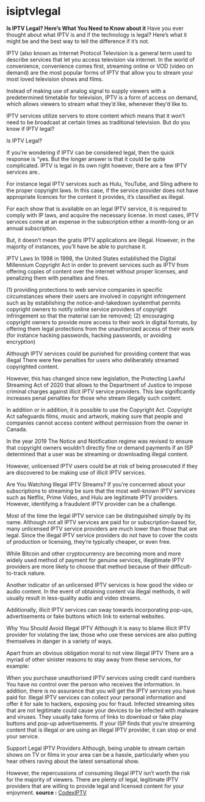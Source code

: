 # isiptvlegal
<b>Is IPTV Legal? Here’s What You Need to Know about it</b>
</b>
Have you ever thought about what IPTV is and if the technology is legal? Here’s what it might be and the best way to tell the difference if it’s not.

 

IPTV (also known as Internet Protocol Television is a general term used to describe services that let you access television via internet. In the world of convenience, convenience comes first, streaming online or VOD (video on demand) are the most popular forms of IPTV that allow you to stream your most loved television shows and films.

Instead of making use of analog signal to supply viewers with a predetermined timetable for television, IPTV is a form of access on demand, which allows viewers to stream what they’d like, whenever they’d like to.

IPTV services utilize servers to store content which means that it won’t need to be broadcast at certain times as traditional television. But do you know if IPTV legal?

Is IPTV Legal?
 

If you’re wondering if IPTV can be considered legal, then the quick response is “yes. But the longer answer is that it could be quite complicated. IPTV is legal in its own right however, there are a few IPTV services are..

For instance legal IPTV services such as Hulu, YouTube, and Sling adhere to the proper copyright laws. In this case, if the service provider does not have appropriate licences for the content it provides, it’s classified as illegal.

For each show that is available on an legal IPTV service, it is required to comply with IP laws, and acquire the necessary license. In most cases, IPTV services come at an expense in the subscription either a month-long or an annual subscription.

But, it doesn’t mean the gratis IPTV applications are illegal. However, in the majority of instances, you’ll have be able to purchase it.

 

IPTV Laws
In 1998 in 1998, the United States established the Digital Millennium Copyright Act in order to prevent services such as IPTV from offering copies of content over the internet without proper licenses, and penalizing them with penalties and fines.

(1) providing protections to web service companies in specific circumstances where their users are involved in copyright infringement such as by establishing the notice-and-takedown systemthat permits copyright owners to notify online service providers of copyright infringement so that the material can be removed; (2) encouraging copyright owners to provide more access to their work in digital formats, by offering them legal protections from the unauthorized access of their work (for instance hacking passwords, hacking passwords, or avoiding encryption)

Although IPTV services could be punished for providing content that was illegal There were few penalties for users who deliberately streamed copyrighted content.

However, this has changed since new legislation, the Protecting Lawful Streaming Act of 2020 that allows to the Department of Justice to impose criminal charges against illicit IPTV service providers. This law significantly increases penal penalties for those who stream illegally such content.

In addition or in addition, it is possible to use the Copyright Act. Copyright Act safeguards films, music and artwork, making sure that people and companies cannot access content without permission from the owner in Canada.

In the year 2019 The Notice and Notification regime was revised to ensure that copyright owners wouldn’t directly fine or demand payments if an ISP determined that a user was be streaming or downloading illegal content.

However, unlicensed IPTV users could be at risk of being prosecuted if they are discovered to be making use of illicit IPTV services.

 

Are You Watching Illegal IPTV Streams?
If you’re concerned about your subscriptions to streaming be sure that the most well-known IPTV services such as Netflix, Prime Video, and Hulu are legitimate IPTV providers. However, identifying a fraudulent IPTV provider can be a challenge.

Most of the time the legal IPTV service can be distinguished simply by its name. Although not all IPTV services are paid for or subscription-based for, many unlicensed IPTV service providers are much lower than those that are legal. Since the illegal IPTV service providers do not have to cover the costs of production or licensing, they’re typically cheaper, or even free.

While Bitcoin and other cryptocurrency are becoming more and more widely used method of payment for genuine services, illegitimate IPTV providers are more likely to choose that method because of their difficult-to-track nature.

Another indicator of an unlicensed IPTV services is how good the video or audio content. In the event of obtaining content via illegal methods, it will usually result in less-quality audio and video streams.

Additionally, illicit IPTV services can sway towards incorporating pop-ups, advertisements or fake buttons which link to external websites.

 

Why You Should Avoid Illegal IPTV
Although it is easy to blame illicit IPTV provider for violating the law, those who use these services are also putting themselves in danger in a variety of ways.

Apart from an obvious obligation moral to not view illegal IPTV There are a myriad of other sinister reasons to stay away from these services, for example:

When you purchase unauthorised IPTV services using credit card numbers You have no control over the person who receives the information. In addition, there is no assurance that you will get the IPTV services you have paid for.
Illegal IPTV services can collect your personal information and offer it for sale to hackers, exposing you for fraud.
Infected streaming sites that are not legitimate could cause your devices to be infected with malware and viruses. They usually take forms of links to download or fake play buttons and pop-up advertisements.
If your ISP finds that you’re streaming content that is illegal or are using an illegal IPTV provider, it can stop or end your service.
 

Support Legal IPTV Providers
Although, being unable to stream certain shows on TV or films in your area can be a hassle, particularly when you hear others raving about the latest sensational show.

However, the repercussions of consuming illegal IPTV isn’t worth the risk for the majority of viewers. There are plenty of legal, legitimate IPTV providers that are willing to provide legal and licensed content for your enjoyment.
</b>
<b>source :</b>
<a href="https://codexiptv.com/is-iptv-legal-heres-what-you-need-to-know-about-it">CodexIPTV</a>
